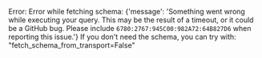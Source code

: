Error: Error while fetching schema: {'message': 'Something went wrong while executing your query. This may be the result of a timeout, or it could be a GitHub bug. Please include `6780:2767:945C00:982A72:64B827D6` when reporting this issue.'}
If you don't need the schema, you can try with: "fetch_schema_from_transport=False"
